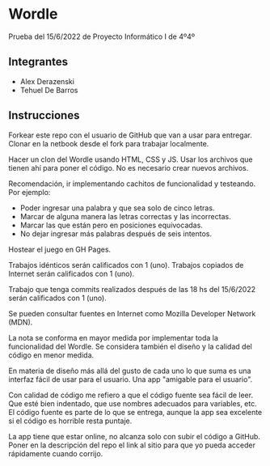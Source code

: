 # Wordle
Prueba del 15/6/2022 de Proyecto Informático I de 4º4º

## Integrantes

- Alex Derazenski
- Tehuel De Barros

## Instrucciones

Forkear este repo con el usuario de GitHub que van a usar para entregar. Clonar en la netbook desde el fork para trabajar localmente.

Hacer un clon del Wordle usando HTML, CSS y JS. Usar los archivos que tienen ahí para poner el código. No es necesario crear nuevos archivos.

Recomendación, ir implementando cachitos de funcionalidad y testeando. Por ejemplo:

- Poder ingresar una palabra y que sea solo de cinco letras.
- Marcar de alguna manera las letras correctas y las incorrectas.
- Marcar las que están pero en posiciones equivocadas.
- No dejar ingresar más palabras después de seis intentos.

Hostear el juego en GH Pages.

Trabajos idénticos serán calificados con 1 (uno). Trabajos copiados de Internet serán calificados con 1 (uno).

Trabajo que tenga commits realizados después de las 18 hs del 15/6/2022 serán calificados con 1 (uno).

Se pueden consultar fuentes en Internet como Mozilla Developer Network (MDN).

La nota se conforma en mayor medida por implementar toda la funcionalidad del Wordle. Se considera también el diseño y la calidad del código en menor medida.

En materia de diseño más allá del gusto de cada uno lo que suma es una interfaz fácil de usar para el usuario. Una app "amigable para el usuario".

Con calidad de código me refiero a que el código fuente sea fácil de leer. Que esté bien indentado, que use nombres adecuados para variables, etc. El código fuente es parte de lo que se entrega, aunque la app sea excelente si el código es horrible resta puntaje.

La app tiene que estar online, no alcanza solo con subir el código a GitHub. Poner en la descripción del repo el link al sitio para que yo pueda acceder rápidamente cuando corrijo.
